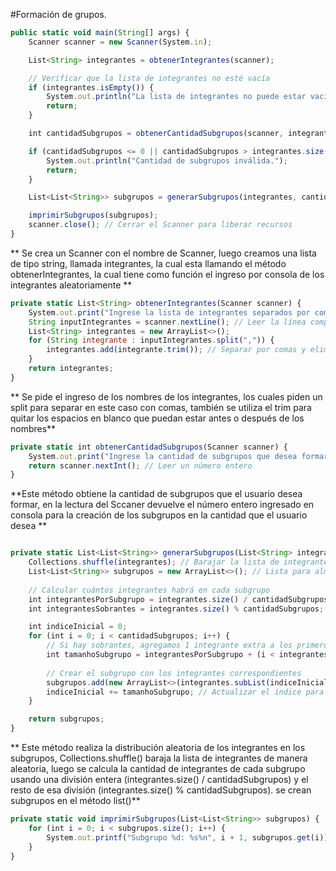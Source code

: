 #Formación de grupos.

```javascript
public static void main(String[] args) {
    Scanner scanner = new Scanner(System.in);

    List<String> integrantes = obtenerIntegrantes(scanner);

    // Verificar que la lista de integrantes no esté vacía
    if (integrantes.isEmpty()) {
        System.out.println("La lista de integrantes no puede estar vacía.");
        return;
    }

    int cantidadSubgrupos = obtenerCantidadSubgrupos(scanner, integrantes.size());

    if (cantidadSubgrupos <= 0 || cantidadSubgrupos > integrantes.size()) {
        System.out.println("Cantidad de subgrupos inválida.");
        return;
    }

    List<List<String>> subgrupos = generarSubgrupos(integrantes, cantidadSubgrupos);

    imprimirSubgrupos(subgrupos);
    scanner.close(); // Cerrar el Scanner para liberar recursos
}

```

** Se crea un Scanner con el nombre de Scanner, luego creamos una lista de tipo string, llamada integrantes, la cual esta llamando el método obtenerIntegrantes, la cual tiene como función el ingreso por consola de los integrantes aleatoriamente **

```javascript
private static List<String> obtenerIntegrantes(Scanner scanner) {
    System.out.print("Ingrese la lista de integrantes separados por coma: ");
    String inputIntegrantes = scanner.nextLine(); // Leer la línea completa
    List<String> integrantes = new ArrayList<>();
    for (String integrante : inputIntegrantes.split(",")) {
        integrantes.add(integrante.trim()); // Separar por comas y eliminar espacios extras
    }
    return integrantes;
}
```

** Se pide el ingreso de los nombres de los integrantes, los cuales piden un split para separar en este caso con comas, también se utiliza el trim para quitar los espacios en blanco que puedan estar antes o después de los nombres**
``` javascript  
private static int obtenerCantidadSubgrupos(Scanner scanner) {
    System.out.print("Ingrese la cantidad de subgrupos que desea formar: ");
    return scanner.nextInt(); // Leer un número entero
}
```
**Este método obtiene la cantidad de subgrupos que el usuario desea formar, en la lectura del Sccaner devuelve el número entero ingresado en consola para la creación de los subgrupos en la cantidad que el usuario desea
**
``` javascript 

private static List<List<String>> generarSubgrupos(List<String> integrantes, int cantidadSubgrupos) {
    Collections.shuffle(integrantes); // Barajar la lista de integrantes de manera aleatoria
    List<List<String>> subgrupos = new ArrayList<>(); // Lista para almacenar los subgrupos
    
    // Calcular cuántos integrantes habrá en cada subgrupo
    int integrantesPorSubgrupo = integrantes.size() / cantidadSubgrupos;
    int integrantesSobrantes = integrantes.size() % cantidadSubgrupos; // Los sobrantes que no caben de manera uniforme

    int indiceInicial = 0;
    for (int i = 0; i < cantidadSubgrupos; i++) {
        // Si hay sobrantes, agregamos 1 integrante extra a los primeros subgrupos
        int tamanhoSubgrupo = integrantesPorSubgrupo + (i < integrantesSobrantes ? 1 : 0);
        
        // Crear el subgrupo con los integrantes correspondientes
        subgrupos.add(new ArrayList<>(integrantes.subList(indiceInicial, indiceInicial + tamanhoSubgrupo)));
        indiceInicial += tamanhoSubgrupo; // Actualizar el índice para el siguiente subgrupo
    }

    return subgrupos;
}
``` 

** Este método realiza la distribución aleatoria de los integrantes en los subgrupos, Collections.shuffle() baraja la lista de integrantes de manera aleatoria, luego se calcula la cantidad de integrantes de cada subgrupo usando una división entera (integrantes.size() / cantidadSubgrupos) y el resto de esa división (integrantes.size() % cantidadSubgrupos).
se crean subgrupos en el método list()**

```javascript	
private static void imprimirSubgrupos(List<List<String>> subgrupos) {
    for (int i = 0; i < subgrupos.size(); i++) {
        System.out.printf("Subgrupo %d: %s%n", i + 1, subgrupos.get(i)); // Imprime cada subgrupo
    }
}

```
